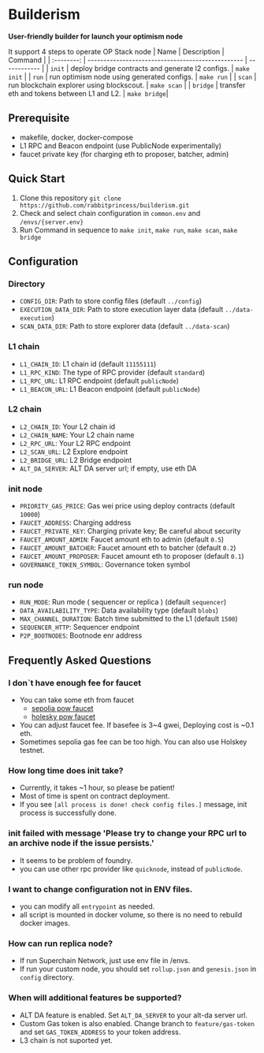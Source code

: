 # Builderism
**User-friendly builder for launch your optimism node**

It support 4 steps to operate OP Stack node
|  Name      | Description                                       | Command      |
| :--------: | ------------------------------------------------- | ------------ |
|  `init`    | deploy bridge contracts and generate l2 configs.  | `make init`  |
|  `run`     | run optimism node using generated configs.        | `make run`   |
|  `scan`    | run blockchain explorer using blockscout.         | `make scan`  |
|  `bridge`  | transfer eth and tokens between L1 and L2.        | `make bridge`|

## Prerequisite
- makefile, docker, docker-compose
- L1 RPC and Beacon endpoint (use PublicNode experimentally)
- faucet private key (for charging eth to proposer, batcher, admin)

## Quick Start
1. Clone this repository `git clone https://github.com/rabbitprincess/builderism.git`
2. Check and select chain configuration in `common.env` and `/envs/{server.env}`
3. Run Command in sequence to `make init`, `make run`, `make scan`, `make bridge`

## Configuration
### Directory
- `CONFIG_DIR`: Path to store config files (default `../config`)
- `EXECUTION_DATA_DIR`: Path to store execution layer data (default `../data-execution`)
- `SCAN_DATA_DIR`: Path to store explorer data (default `../data-scan`)

### L1 chain
- `L1_CHAIN_ID`: L1 chain id (default `11155111`)
- `L1_RPC_KIND`: The type of RPC provider (default `standard`)
- `L1_RPC_URL`: L1 RPC endpoint (default `publicNode`)
- `L1_BEACON_URL`: L1 Beacon endpoint (default `publicNode`)

### L2 chain
- `L2_CHAIN_ID`: Your L2 chain id
- `L2_CHAIN_NAME`: Your L2 chain name
- `L2_RPC_URL`: Your L2 RPC endpoint
- `L2_SCAN_URL`: L2 Explore endpoint
- `L2_BRIDGE_URL`: L2 Bridge endpoint
- `ALT_DA_SERVER`: ALT DA server url; if empty, use eth DA

### init node
- `PRIORITY_GAS_PRICE`: Gas wei price using deploy contracts (default `10000`)
- `FAUCET_ADDRESS`: Charging address
- `FAUCET_PRIVATE_KEY`: Charging private key; Be careful about security
- `FAUCET_AMOUNT_ADMIN`: Faucet amount eth to admin (default `0.5`)
- `FAUCET_AMOUNT_BATCHER`: Faucet amount eth to batcher (default `0.2`)
- `FAUCET_AMOUNT_PROPOSER`: Faucet amount eth to proposer (default `0.1`)
- `GOVERNANCE_TOKEN_SYMBOL`: Governance token symbol

### run node
- `RUN_MODE`: Run mode ( sequencer or replica ) (default `sequencer`)
- `DATA_AVAILABILITY_TYPE`: Data availability type (default `blobs`)
- `MAX_CHANNEL_DURATION`: Batch time submitted to the L1 (default `1500`)
- `SEQUENCER_HTTP`: Sequencer endpoint
- `P2P_BOOTNODES`: Bootnode enr address

## Frequently Asked Questions

### I don`t have enough fee for faucet
- You can take some eth from faucet
  - [sepolia pow faucet](https://sepolia-faucet.pk910.de/)
  - [holesky pow faucet](https://holesky-faucet.pk910.de/)
- You can adjust faucet fee. If basefee is 3~4 gwei, Deploying cost is ~0.1 eth.
- Sometimes sepolia gas fee can be too high. You can also use Holskey testnet.

### How long time does init take?
- Currently, it takes ~1 hour, so please be patient!
- Most of time is spent on contract deployment.
- If you see `[all process is done! check config files.]` message, init process is successfully done.

### init failed with message 'Please try to change your RPC url to an archive node if the issue persists.'
- It seems to be problem of foundry.
- you can use other rpc provider like `quicknode`, instead of `publicNode`.

### I want to change configuration not in ENV files.
- you can modify all `entrypoint` as needed.
- all script is mounted in docker volume, so there is no need to rebuild docker images.

### How can run replica node?
- If run Superchain Network, just use env file in /envs.
- If run your custom node, you should set `rollup.json` and `genesis.json` in `config` directory.

### When will additional features be supported?
- ALT DA feature is enabled. Set `ALT_DA_SERVER` to your alt-da server url.
- Custom Gas token is also enabled. Change branch to `feature/gas-token` and set `GAS_TOKEN_ADDRESS` to your token address.
- L3 chain is not suported yet.
